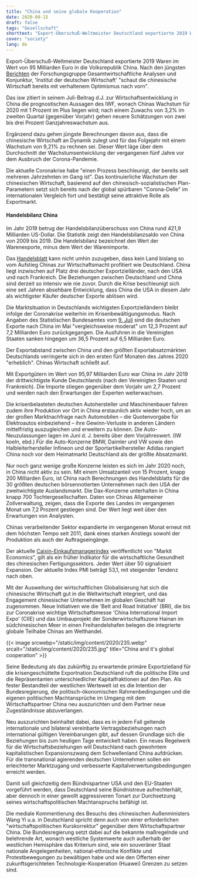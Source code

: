 ```yaml
---
title: "China und seine globale Kooperation"
date: 2020-09-15
draft: false
tags: "Gesellschaft"
shorttext: "Export-Überschuß-Weltmeister Deutschland exportierte 2019 Waren im Wert von 95 Milliarden Euro in die Volksrepublik China."
cover: "society"
lang: de
---
```


Export-Überschuß-Weltmeister Deutschland exportierte 2019 Waren im Wert von 95 Milliarden Euro in die Volksrepublik China. Nach den jüngsten [Berichten](https://www.iwkoeln.de/presse/iw-nachrichten/beitrag/galina-kolev-deutschlands-wichtigste-kunden.html "Deutschlands wichtigste Kunden") der Forschungsgruppe Gesamtwirtschaftliche Analysen und Konjunktur, 'Institut der deutschen Wirtschaft' "schaut die chinesische Wirtschaft bereits mit verhaltenem Optimismus nach vorn".

Das isw zitiert in seinem Juli-Beitrag d.J. zur Wirtschaftsentwicklung in China die prognostischen Aussagen des IWF, wonach Chinas Wachstum für 2020 mit 1 Prozent im Plus liegen wird; nach einem Zuwachs von 3,2% im zweiten Quartal (gegenüber Vorjahr) gehen neuere Schätzungen von zwei bis drei Prozent Ganzjahreswachstum aus.

Ergänzend dazu gehen jüngste Berechnungen davon aus, dass die chinesische Wirtschaft an Dynamik zulegt und für das Folgejahr mit einem Wachstum von 9,21% zu rechnen sei. Dieser Wert läge über dem Durchschnitt der Wachstumsentwicklung der vergangenen fünf Jahre vor dem Ausbruch der Corona-Pandemie.

Die aktuelle Coronakrise habe "einen Prozess beschleunigt, der bereits seit mehreren Jahrzehnten im Gang ist". Das kontinuierliche Wachstum der chinesischen Wirtschaft, basierend auf den chinesisch-sozialistischen Plan-Parametern setzt sich bereits nach der global spürbaren "Corona-Delle" im internationalen Vergleich fort und bestätigt seine attraktive Rolle als Exportmarkt.

#### Handelsbilanz China

Im Jahr 2019 betrug der Handelsbilanzüberschuss von China rund 421,9 Milliarden US-Dollar. Die Statistik zeigt den Handelsbilanzsaldo von China von 2009 bis 2019. Die Handelsbilanz bezeichnet den Wert der Warenexporte, minus dem Wert der Warenimporte.

Das [Handelsblatt](https://www.handelsblatt.com/politik/international/kurswechsel-bei-den-handelsbeziehungen-bundesregierung-richtet-chinapolitik-neu-aus/26148282.html?ticket=ST-2047064-eMeKrHIkssC1HzpUYg3B-ap6 "Bundesregierung richtet Chinapolitik neu aus") kann nicht umhin zuzugeben, dass kein Land bislang so vom Aufstieg Chinas zur Wirtschaftsmacht profitiert wie Deutschland. China liegt inzwischen auf Platz drei deutscher Exportzielländer, nach den USA und nach Frankreich. Die Beziehungen zwischen Deutschland und China sind derzeit so intensiv wie nie zuvor. Durch die Krise beschleunigt sich eine seit Jahren absehbare Entwicklung, dass China die USA in diesem Jahr als wichtigster Käufer deutscher Exporte ablösen wird.

Die Marktsituation in Deutschlands wichtigsten Exportzielländern bleibt infolge der Coronakrise weiterhin im Krisenbewältigungsmodus. Nach Angaben des Statistischen Bundesamtes vom [9. Juli](https://www.destatis.de/DE/Presse/Pressemitteilungen/2020/07/PD20_254_51.html "Exporte im Mai 2020: +9,0 % saisonbereinigt zum April 2020") sind die deutschen Exporte nach China im Mai "vergleichsweise moderat" um 12,3 Prozent auf 7,2 Milliarden Euro zurückgegangen. Die Ausfuhren in die Vereinigten Staaten sanken hingegen um 36,5 Prozent auf 6,5 Milliarden Euro.

Der Exportabstand zwischen China und den größten Exportabsatzmärkten Deutschlands verringerte sich in den ersten fünf Monaten des Jahres 2020 "erheblich". Chinas Wirtschaft schließt auf.

Mit Exportgütern im Wert von 95,97 Milliarden Euro war China im Jahr 2019 der drittwichtigste Kunde Deutschlands (nach den Vereinigten Staaten und Frankreich). Die Importe stiegen gegenüber dem Vorjahr um 2,7 Prozent und werden nach den Erwartungen der Experten weiterwachsen.

Die krisenbelasteten deutschen Autohersteller und Maschinenbauer fahren zudem ihre Produktion vor Ort in China erstaunlich aktiv wieder hoch, um an der großen Marktnachfrage nach Automobilen – die Quotenvorgabe für Elektroautos einbeziehend – ihre Gewinn-Verluste in anderen Ländern mittelfristig auszugleichen und erweitern zu können. Die Auto-Neuzulassungen lagen im Juni d. J. bereits über dem Vorjahreswert. (IW koeln, ebd.) Für die Auto-Konzerne BMW, Daimler und VW sowie den Halbleiterhersteller Infineon und der Sportartikelhersteller Adidas rangiert China noch vor dem Heimatmarkt Deutschland als der größte Absatzmarkt.

Nur noch ganz wenige große Konzerne leisten es sich im Jahr 2020 noch, in China nicht aktiv zu sein. Mit einem Umsatzanteil von 15 Prozent, knapp 200 Milliarden Euro, ist China nach Berechnungen des Handelsblatts für die 30 größten deutschen börsennotierten Unternehmen nach den USA der zweitwichtigste Auslandsmarkt. Die Dax-Konzerne unterhalten in China knapp 700 Tochtergesellschaften. Daten von Chinas Allgemeiner Zollverwaltung, zeigen, dass die Exporte des Landes im vergangenen Monat um 7,2 Prozent gestiegen sind. Der Wert liegt weit über den Erwartungen von Analysten.

Chinas verarbeitender Sektor expandierte im vergangenen Monat erneut mit dem höchsten Tempo seit 2011, dank eines starken Anstiegs sowohl der Produktion als auch der Auftragseingänge.

Der aktuelle [Caixin-Einkaufsmanagerindex](https://www.bloomberg.com/quote/NAPMPMI:IND "ISM Manufacturing PMI SA") veröffentlicht von "Markit Economics", gilt als ein früher Indikator für die wirtschaftliche Gesundheit des chinesischen Fertigungssektors. Jeder Wert über 50 signalisiert Expansion. Der aktuelle Index PMI beträgt 53,1, mit steigender Tendenz nach oben.

Mit der Ausweitung der wirtschaftlichen Globalisierung hat sich die chinesische Wirtschaft gut in die Weltwirtschaft integriert, und das Engagement chinesischer Unternehmen im globalen Geschäft hat zugenommen. Neue Initiativen wie die 'Belt and Road Initiative' (BRI), die bis zur Coronakrise wichtige Wirtschaftsmesse 'China International Import Expo' (CIIE) und das Umbauprojekt der Sonderwirtschaftszone Hainan im südchinesischen Meer in einen Freihandelshafen belegen die integrierte globale Teilhabe Chinas am Welthandel.

{{< image srcwebp="/static/img/content/2020/235.webp" srcalt="/static/img/content/2020/235.jpg" title="China and it's global cooperation" >}}

Seine Bedeutung als das zukünftig zu erwartende primäre Exportzielland für die krisengeschüttelte Exportnation Deutschland ruft die politische Elite und die Repräsentanten unterschiedlicher Kapitalfraktionen auf den Plan. Als fester Bestandteil der westlichen Wertewelt ist es die Intention der Bundesregierung, die politisch-ökonomischen Rahmenbedingungen und die eigenen politischen Machtansprüche im Umgang mit dem Wirtschaftspartner China neu auszurichten und dem Partner neue Zugeständnisse abzuverlangen.

Neu auszurichten beinhaltet dabei, dass es in jedem Fall geltende internationale und bilateral vereinbarte Vertragsbeziehungen nach international gültigen Vereinbarungen gibt, auf dessen Grundlage sich die Beziehungen bis zum heutigen Tage entwickelt haben. Ein neues Regelwerk für die Wirtschaftsbeziehungen will Deutschland nach gewohntem kapitalistischen Expansionszwang dem Schwellenland China aufdrücken. Für die transnational agierenden deutschen Unternehmen sollen ein erleichterter Marktzugang und verbesserte Kapitalverwertungsbedingungen erreicht werden.

Damit soll gleichzeitig dem Bündnispartner USA und den EU-Staaten vorgeführt werden, dass Deutschland seine Bündnistreue aufrechterhält, aber dennoch in einer gewollt aggressiveren Tonart zur Durchsetzung seines wirtschaftspolitischen Machtanspruchs befähigt ist.

Die mediale Kommentierung des Besuchs des chinesischen Außenministers Wang Yi u.a. in Deutschland spricht denn auch von einer erforderlichen "wirtschaftspolitischen Kurskorrektur" gegenüber dem Wirtschaftspartner China. Die Bundesregierung setzt dabei auf die bekannte maßregelnde und belehrende Art, wonach westliche Systemwerte auch außerhalb der westlichen Hemisphäre das Kriterium sind, wie ein souveräner Staat nationale Angelegenheiten, national-ethnische Konflikte und Protestbewegungen zu bewältigen habe und wie den Offerten einer zukunftsgerichteten Technologie-Kooperation (Huawei) Grenzen zu setzen sind.
